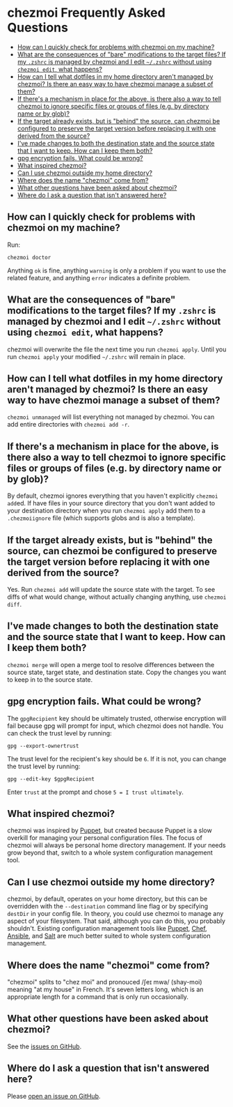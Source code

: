 # chezmoi Frequently Asked Questions

* [How can I quickly check for problems with chezmoi on my machine?](#how-can-i-quickly-check-for-problems-with-chezmoi-on-my-machine)
* [What are the consequences of "bare" modifications to the target files? If my `.zshrc` is managed by chezmoi and I edit `~/.zshrc` without using `chezmoi edit`, what happens?](#what-are-the-consequences-of-bare-modifications-to-the-target-files-if-my-zshrc-is-managed-by-chezmoi-and-i-edit-zshrc-without-using-chezmoi-edit-what-happens)
* [How can I tell what dotfiles in my home directory aren't managed by chezmoi? Is there an easy way to have chezmoi manage a subset of them?](#how-can-i-tell-what-dotfiles-in-my-home-directory-arent-managed-by-chezmoi-is-there-an-easy-way-to-have-chezmoi-manage-a-subset-of-them)
* [If there's a mechanism in place for the above, is there also a way to tell chezmoi to ignore specific files or groups of files (e.g. by directory name or by glob)?](#if-theres-a-mechanism-in-place-for-the-above-is-there-also-a-way-to-tell-chezmoi-to-ignore-specific-files-or-groups-of-files-eg-by-directory-name-or-by-glob)
* [If the target already exists, but is "behind" the source, can chezmoi be configured to preserve the target version before replacing it with one derived from the source?](#if-the-target-already-exists-but-is-behind-the-source-can-chezmoi-be-configured-to-preserve-the-target-version-before-replacing-it-with-one-derived-from-the-source)
* [I've made changes to both the destination state and the source state that I want to keep. How can I keep them both?](#ive-made-changes-to-both-the-destination-state-and-the-source-state-that-i-want-to-keep-how-can-i-keep-them-both)
* [gpg encryption fails. What could be wrong?](#gpg-encryption-fails-what-could-be-wrong)
* [What inspired chezmoi?](#what-inspired-chezmoi)
* [Can I use chezmoi outside my home directory?](#can-i-use-chezmoi-outside-my-home-directory)
* [Where does the name "chezmoi" come from?](#where-does-the-name-chezmoi-come-from)
* [What other questions have been asked about chezmoi?](#what-other-questions-have-been-asked-about-chezmoi)
* [Where do I ask a question that isn't answered here?](#where-do-i-ask-a-question-that-isnt-answered-here)

## How can I quickly check for problems with chezmoi on my machine?

Run:

    chezmoi doctor

Anything `ok` is fine, anything `warning` is only a problem if you want to use
the related feature, and anything `error` indicates a definite problem.

## What are the consequences of "bare" modifications to the target files? If my `.zshrc` is managed by chezmoi and I edit `~/.zshrc` without using `chezmoi edit`, what happens?

chezmoi will overwrite the file the next time you run `chezmoi apply`. Until you
run `chezmoi apply` your modified `~/.zshrc` will remain in place.

## How can I tell what dotfiles in my home directory aren't managed by chezmoi? Is there an easy way to have chezmoi manage a subset of them?

`chezmoi unmanaged` will list everything not managed by chezmoi. You can add
entire directories with `chezmoi add -r`.

## If there's a mechanism in place for the above, is there also a way to tell chezmoi to ignore specific files or groups of files (e.g. by directory name or by glob)?

By default, chezmoi ignores everything that you haven't explicitly `chezmoi
add`ed. If have files in your source directory that you don't want added to your
destination directory when you run `chezmoi apply` add them to a
`.chezmoiignore` file (which supports globs and is also a template).

## If the target already exists, but is "behind" the source, can chezmoi be configured to preserve the target version before replacing it with one derived from the source?

Yes. Run `chezmoi add` will update the source state with the target. To see
diffs of what would change, without actually changing anything, use `chezmoi
diff`.

## I've made changes to both the destination state and the source state that I want to keep. How can I keep them both?

`chezmoi merge` will open a merge tool to resolve differences between the source
state, target state, and destination state. Copy the changes you want to keep in
to the source state.

## gpg encryption fails. What could be wrong?

The `gpgRecipient` key should be ultimately trusted, otherwise encryption will
fail because gpg will prompt for input, which chezmoi does not handle. You can
check the trust level by running:

    gpg --export-ownertrust

The trust level for the recipient's key should be `6`. If it is not, you can
change the trust level by running:

    gpg --edit-key $gpgRecipient

Enter `trust` at the prompt and chose `5 = I trust ultimately`.

## What inspired chezmoi?

chezmoi was inspired by [Puppet](https://puppet.com/), but created because
Puppet is a slow overkill for managing your personal configuration files. The
focus of chezmoi will always be personal home directory management. If your
needs grow beyond that, switch to a whole system configuration management tool.

## Can I use chezmoi outside my home directory?

chezmoi, by default, operates on your home directory, but this can be overridden
with the `--destination` command line flag or by specifying `destDir` in your config
file. In theory, you could use chezmoi to manage any aspect of your filesystem.
That said, although you can do this, you probably shouldn't. Existing
configuration management tools like [Puppet](https://puppet.com/),
[Chef](https://www.chef.io/chef/), [Ansible](https://www.ansible.com/), and
[Salt](https://www.saltstack.com/) are much better suited to whole system
configuration management.

## Where does the name "chezmoi" come from?

"chezmoi" splits to "chez moi" and pronouced /ʃeɪ mwa/ (shay-moi) meaning "at my
house" in French. It's seven letters long, which is an appropriate length for a
command that is only run occasionally.

## What other questions have been asked about chezmoi?

See the [issues on
GitHub](https://github.com/twpayne/chezmoi/issues?utf8=%E2%9C%93&q=is%3Aissue+sort%3Aupdated-desc+label%3Asupport).

## Where do I ask a question that isn't answered here?

Please [open an issue on GitHub](https://github.com/twpayne/chezmoi/issues/new).
